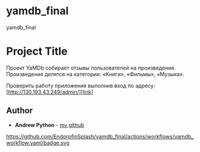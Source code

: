 # yamdb_final
yamdb_final

# Project Title

Проект YaMDb собирает отзывы пользователей на произведения. Произведения делятся на категории: «Книги», «Фильмы», «Музыка».

Проверить работу приложения выполнив вход по адресу:
[http://130.193.43.249/admin/][link]


## Author

* **Andrew Python** - [my github](https://github.com/EndorpfinSplash)


[link]: http://130.193.43.249/api/v1/

https://github.com/EndorpfinSplash/yamdb_final/actions/workflows/yamdb_workflow.yaml/badge.svg